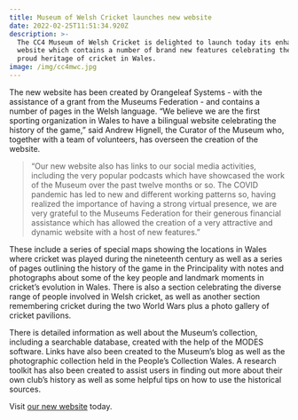```yaml
---
title: Museum of Welsh Cricket launches new website
date: 2022-02-25T11:51:34.920Z
description: >-
  The CC4 Museum of Welsh Cricket is delighted to launch today its enhanced
  website which contains a number of brand new features celebrating the long and
  proud heritage of cricket in Wales.
image: /img/cc4mwc.jpg
---
```

The new website has been created by Orangeleaf Systems - with the assistance of a grant from the Museums Federation - and contains a number of pages in the Welsh language. “We believe we are the first sporting organization in Wales to have a bilingual website celebrating the history of the game,” said Andrew Hignell, the Curator of the Museum who, together with a team of volunteers, has  overseen the creation of the website. 

> “Our new website also has links to our social media activities, including the very popular podcasts which have showcased the work of the Museum over the past twelve months or so. The COVID pandemic has led to new and different working patterns so, having realized the importance of having a strong virtual presence, we are very grateful to the Museums Federation for their generous financial assistance which has allowed the creation of a very attractive and dynamic website with a host of new features.”

These include a series of special maps showing the locations in Wales where cricket was played during the nineteenth century as well as a series of pages outlining the history of the game in the Principality with notes and photographs about some of the key people  and landmark moments in cricket’s evolution in Wales. There is also a section celebrating the diverse range of people involved in Welsh cricket, as well as another section remembering cricket during the two World Wars plus a photo gallery of  cricket pavilions. 

There is detailed information as well about the Museum’s collection, including a searchable database, created with the help of the MODES software. Links have also been created to the Museum’s blog as well as the photographic collection held in the People’s Collection Wales. A research toolkit has also been created to assist users in finding out more about their own club’s history as well as some helpful tips on how to use the historical sources.

Visit [our new website](https://www.cricketmuseum.wales/) today.
